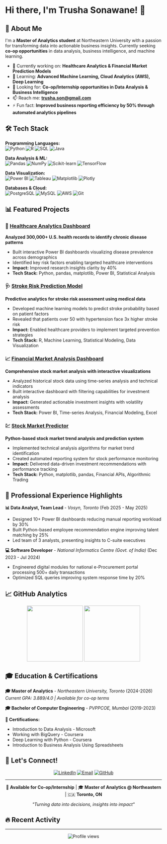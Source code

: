 # Hi there, I'm Trusha Sonawane! 👋

## 🚀 About Me
I'm a **Master of Analytics student** at Northeastern University with a passion for transforming data into actionable business insights. Currently seeking **co-op opportunities** in data analysis, business intelligence, and machine learning.

- 🔭 Currently working on: **Healthcare Analytics & Financial Market Prediction Models**  
- 🌱 Learning: **Advanced Machine Learning, Cloud Analytics (AWS), Deep Learning**
- 👯 Looking for: **Co-op/Internship opportunities in Data Analysis & Business Intelligence**
- 📫 Reach me: **trusha.son@gmail.com**
- ⚡ Fun fact: **Improved business reporting efficiency by 50% through automated analytics pipelines**

## 🛠️ Tech Stack

**Programming Languages:**  
![Python](https://img.shields.io/badge/-Python-3776AB?style=flat&logo=Python&logoColor=white)
![R](https://img.shields.io/badge/-R-276DC3?style=flat&logo=R&logoColor=white)
![SQL](https://img.shields.io/badge/-SQL-4479A1?style=flat&logo=MySQL&logoColor=white)
![Java](https://img.shields.io/badge/-Java-007396?style=flat&logo=Java&logoColor=white)

**Data Analysis & ML:**  
![Pandas](https://img.shields.io/badge/-Pandas-150458?style=flat&logo=Pandas&logoColor=white)
![NumPy](https://img.shields.io/badge/-NumPy-013243?style=flat&logo=NumPy&logoColor=white)
![Scikit-learn](https://img.shields.io/badge/-Scikit--learn-F7931E?style=flat&logo=scikit-learn&logoColor=white)
![TensorFlow](https://img.shields.io/badge/-TensorFlow-FF6F00?style=flat&logo=TensorFlow&logoColor=white)

**Data Visualization:**  
![Power BI](https://img.shields.io/badge/-Power%20BI-F2C811?style=flat&logo=Power%20BI&logoColor=black)
![Tableau](https://img.shields.io/badge/-Tableau-E97627?style=flat&logo=Tableau&logoColor=white)
![Matplotlib](https://img.shields.io/badge/-Matplotlib-11557c?style=flat&logo=python&logoColor=white)
![Plotly](https://img.shields.io/badge/-Plotly-3F4F75?style=flat&logo=Plotly&logoColor=white)

**Databases & Cloud:**  
![PostgreSQL](https://img.shields.io/badge/-PostgreSQL-336791?style=flat&logo=PostgreSQL&logoColor=white)
![MySQL](https://img.shields.io/badge/-MySQL-4479A1?style=flat&logo=MySQL&logoColor=white)
![AWS](https://img.shields.io/badge/-AWS-232F3E?style=flat&logo=Amazon%20AWS&logoColor=white)
![Git](https://img.shields.io/badge/-Git-F05032?style=flat&logo=Git&logoColor=white)

## 📊 Featured Projects

### 🏥 [Healthcare Analytics Dashboard](https://github.com/TrushaSonawane/Understanding-Chronic-Disease-in-the-U.S.)
**Analyzed 300,000+ U.S. health records to identify chronic disease patterns**
- Built interactive Power BI dashboards visualizing disease prevalence across demographics
- Identified key risk factors enabling targeted healthcare interventions
- **Impact:** Improved research insights clarity by 40%
- **Tech Stack:** Python, pandas, matplotlib, Power BI, Statistical Analysis

### 🩺 [Stroke Risk Prediction Model](https://github.com/TrushaSonawane/Stroke-Risk-Analytics)
**Predictive analytics for stroke risk assessment using medical data**
- Developed machine learning models to predict stroke probability based on patient factors
- Revealed that patients over 50 with hypertension face 3x higher stroke risk
- **Impact:** Enabled healthcare providers to implement targeted prevention strategies
- **Tech Stack:** R, Machine Learning, Statistical Modeling, Data Visualization

### 📈 [Financial Market Analysis Dashboard](https://github.com/TrushaSonawane/Coca-Cola-Dashboard)
**Comprehensive stock market analysis with interactive visualizations**
- Analyzed historical stock data using time-series analysis and technical indicators
- Built interactive dashboard with filtering capabilities for investment analysis
- **Impact:** Generated actionable investment insights with volatility assessments
- **Tech Stack:** Power BI, Time-series Analysis, Financial Modeling, Excel

### 💹 [Stock Market Predictor](https://github.com/TrushaSonawane/Stock-Market-Analysis)
**Python-based stock market trend analysis and prediction system**
- Implemented technical analysis algorithms for market trend identification
- Created automated reporting system for stock performance monitoring
- **Impact:** Delivered data-driven investment recommendations with performance tracking
- **Tech Stack:** Python, matplotlib, pandas, Financial APIs, Algorithmic Trading

## 💼 Professional Experience Highlights

**📊 Data Analyst, Team Lead** - *Vosyn, Toronto* (Feb 2025 - May 2025)
- Designed 10+ Power BI dashboards reducing manual reporting workload by 30%
- Built Python-based employee recommendation engine improving talent matching by 25%
- Led team of 3 analysts, presenting insights to C-suite executives

**💻 Software Developer** - *National Informatics Centre (Govt. of India)* (Dec 2023 - Jul 2024)
- Engineered digital modules for national e-Procurement portal processing 500+ daily transactions
- Optimized SQL queries improving system response time by 20%

## 📈 GitHub Analytics
<div align="center">
  <img height="180em" src="https://github-readme-stats.vercel.app/api?username=TrushaSonawane&show_icons=true&theme=radical&include_all_commits=true&count_private=true"/>
  <img height="180em" src="https://github-readme-stats.vercel.app/api/top-langs/?username=TrushaSonawane&layout=compact&langs_count=7&theme=radical"/>
</div>

## 🎓 Education & Certifications

**🎓 Master of Analytics** - *Northeastern University, Toronto* (2024-2026)  
*Current GPA: 3.889/4.0 | Available for co-op terms*

**🎓 Bachelor of Computer Engineering** - *PVPPCOE, Mumbai* (2019-2023)

**📜 Certifications:**
- Introduction to Data Analysis - Microsoft
- Working with BigQuery - Coursera  
- Deep Learning with Python - Coursera
- Introduction to Business Analysis Using Spreadsheets

## 🤝 Let's Connect!

<div align="center">
  
[![LinkedIn](https://img.shields.io/badge/-LinkedIn-0077B5?style=for-the-badge&logo=Linkedin&logoColor=white)](https://linkedin.com/in/trusha-sonawane-266a97222)
[![Email](https://img.shields.io/badge/-Email-D14836?style=for-the-badge&logo=Gmail&logoColor=white)](mailto:trusha.son@gmail.com)
[![GitHub](https://img.shields.io/badge/-GitHub-181717?style=for-the-badge&logo=GitHub&logoColor=white)](https://github.com/TrushaSonawane)

</div>

---

<div align="center">
  
💼 **Available for Co-op/Internship** | 🎓 **Master of Analytics @ Northeastern** | 🇨🇦 **Toronto, ON**

*"Turning data into decisions, insights into impact"*

</div>

## 🔥 Recent Activity
<!--START_SECTION:activity-->
<!--END_SECTION:activity-->

---
<div align="center">
  <img src="https://komarev.com/ghpvc/?username=TrushaSonawane&color=blue&style=flat&label=Profile+Views" alt="Profile views" />
</div>
